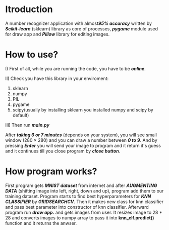 # Itroduction

A number recognizer application with almost***95% accuracy***  written by ***Scikit-learn*** (sklearn) library as core of processes, ***pygame*** module used for draw app and ***Pillow*** library for editing images.

# How to use?

I) First of all, while you are running the code, you have to be ***online***.

II) Check  you have this library in your enviroment:
1. sklearn
2. numpy
3. PIL
4. pygame
5. scipy(usually by installing sklearn you installed numpy and scipy by default)

III) Then run ***main.py***

After ***taking 6 or 7 minutes*** (depends on your system), you will see small window (280 × 280) and you can draw a number between ***0 to 9***. 
And by pressing ***Enter*** you will send your image to program and it return it's guess and it continues till you close program by ***close button***.

# How program works?

First program gets ***MNIST dataset*** from internet and after  ***AUGMENTING DATA*** (shifting image into left, right, down and up), program add them to our training dataset.
Program starts to find best hyperparameters for ***KNN CLASSIFIER*** by ***GRIDSEARCHCV***. Then it makes new class for  knn classifier and pass  best parameter into  constructor of knn classifier.
Afterward  program run ***draw app.*** and gets images from user. It resizes image to 28 * 28 and converts images to numpy array to pass it into **knn_clf.predict()** function and it returns 
the anwser.
